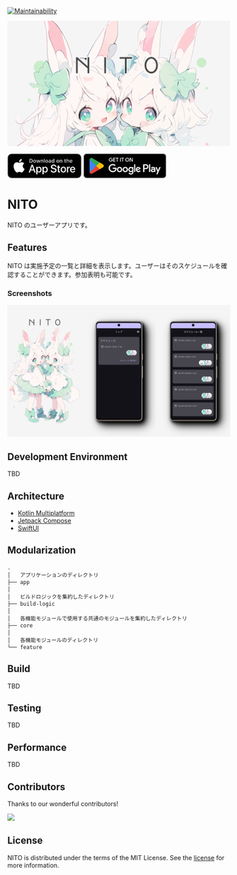 [![Maintainability](https://api.codeclimate.com/v1/badges/7144cf7d95ad890dbe19/maintainability)](https://codeclimate.com/github/2rabs/nito-app/maintainability)

![NITO](docs/images/hero.svg)

<a href='https://apps.apple.com/jp/app/nito/id6472990576?itsct=apps_box_badge&amp;itscg=30200'><img alt='Download on the App Store' src='docs/images/app-store-badge.svg' height='56px'/></a>
<a href='https://play.google.com/store/apps/details?id=club.nito.app&pcampaignid=pcampaignidMKT-Other-global-all-co-prtnr-py-PartBadge-Mar2515-1'><img alt='Get it on Google Play' src='docs/images/google-play-badge.png' height='56px'/></a>

# NITO

NITO のユーザーアプリです。

## Features

NITO は実施予定の一覧と詳細を表示します。ユーザーはそのスケジュールを確認することができます。参加表明も可能です。

### Screenshots

![Screenshot showing For Top screen and Schedule list screen](docs/images/screenshots.png "Screenshot showing For Top screen and Schedule list screen")

## Development Environment

TBD

## Architecture

- [Kotlin Multiplatform](https://kotlinlang.org/lp/multiplatform/)
- [Jetpack Compose](https://developer.android.com/jetpack/compose?hl=ja)
- [SwiftUI](https://developer.apple.com/jp/xcode/swiftui/)

## Modularization

```text
.
│   アプリケーションのディレクトリ
├── app
│
│   ビルドロジックを集約したディレクトリ
├── build-logic
│
│   各機能モジュールで使用する共通のモジュールを集約したディレクトリ
├── core
│
│   各機能モジュールのディレクトリ
└── feature
```

## Build

TBD

## Testing

TBD

## Performance

TBD

## Contributors

Thanks to our wonderful contributors!

<a href="https://github.com/2rabs/nito-app/graphs/contributors">
<img src="https://contrib.rocks/image?repo=2rabs/nito-app" />
</a>

## License

NITO is distributed under the terms of the MIT License. See the [license](LICENSE) for more information.
